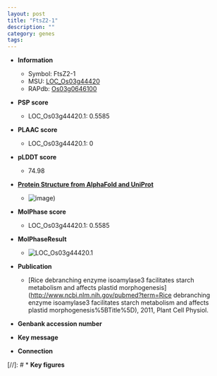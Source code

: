 ```yaml
---
layout: post
title: "FtsZ2-1"
description: ""
category: genes
tags: 
---
```


* **Information**  
    + Symbol: FtsZ2-1  
    + MSU: [LOC_Os03g44420](http://rice.plantbiology.msu.edu/cgi-bin/ORF_infopage.cgi?orf=LOC_Os03g44420)  
    + RAPdb: [Os03g0646100](http://rapdb.dna.affrc.go.jp/viewer/gbrowse_details/irgsp1?name=Os03g0646100)  

* **PSP score**  
    + LOC_Os03g44420.1: 0.5585 

* **PLAAC score**  
    + LOC_Os03g44420.1: 0 

* **pLDDT score**
    + 74.98

* **[Protein Structure from AlphaFold and UniProt](https://www.uniprot.org/uniprotkb/Q10G26/entry#structure)**
    + ![image](https://ricepsp.github.io/images/Q1/AF-Q10G26-F1.png))

* **MolPhase score**
    + LOC_Os03g44420.1: 0.5585

* **MolPhaseResult**
    + ![LOC_Os03g44420.1](https://ricepsp.github.io/pictures/LOC_Os03g/LOC_Os03g44420.1.png)

* **Publication**  
    + [Rice debranching enzyme isoamylase3 facilitates starch metabolism and affects plastid morphogenesis](http://www.ncbi.nlm.nih.gov/pubmed?term=Rice debranching enzyme isoamylase3 facilitates starch metabolism and affects plastid morphogenesis%5BTitle%5D), 2011, Plant Cell Physiol.

* **Genbank accession number**  

* **Key message**  

* **Connection**  

[//]: # * **Key figures**  


